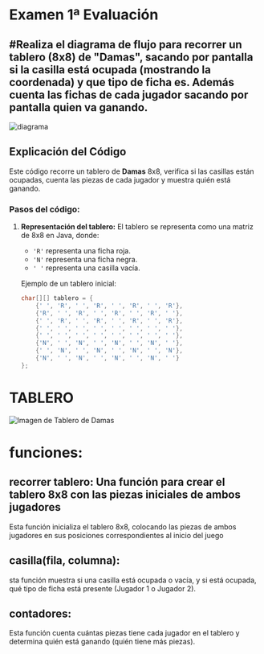 # Examen 1ª Evaluación
## #Realiza el diagrama de flujo para recorrer un tablero (8x8) de "Damas", sacando por pantalla si la casilla está ocupada (mostrando la coordenada) y que tipo de ficha es. Además cuenta las fichas de cada jugador sacando por pantalla quien va ganando. 
![diagrama](Descargas/20241213_100136%20%281%29.jpg)
## Explicación del Código

Este código recorre un tablero de **Damas** 8x8, verifica si las casillas están ocupadas, cuenta las piezas de cada jugador y muestra quién está ganando.

### Pasos del código:

1. **Representación del tablero:**
   El tablero se representa como una matriz de 8x8 en Java, donde:
    - `'R'` representa una ficha roja.
    - `'N'` representa una ficha negra.
    - `' '` representa una casilla vacía.

   Ejemplo de un tablero inicial:

   ```java
   char[][] tablero = {
       {' ', 'R', ' ', 'R', ' ', 'R', ' ', 'R'},
       {'R', ' ', 'R', ' ', 'R', ' ', 'R', ' '},
       {' ', 'R', ' ', 'R', ' ', 'R', ' ', 'R'},
       {' ', ' ', ' ', ' ', ' ', ' ', ' ', ' '},
       {' ', ' ', ' ', ' ', ' ', ' ', ' ', ' '},
       {'N', ' ', 'N', ' ', 'N', ' ', 'N', ' '},
       {' ', 'N', ' ', 'N', ' ', 'N', ' ', 'N'},
       {'N', ' ', 'N', ' ', 'N', ' ', 'N', ' '}
   };
# TABLERO
![Imagen de Tablero de Damas](https://stencilstop.com/cdn/shop/products/checkerboard-stencil-stop_8x8_bf670483-e7cd-4348-bbcd-aef7d9505627.jpg?v=1615987424&width=2048)

# funciones:
## recorrer tablero: Una función para crear el tablero 8x8 con las piezas iniciales de ambos jugadores
Esta función inicializa el tablero 8x8, colocando las piezas de ambos jugadores en sus posiciones correspondientes al inicio del juego

## casilla(fila, columna):
sta función muestra si una casilla está ocupada o vacía, y si está ocupada, qué tipo de ficha está presente (Jugador 1 o Jugador 2).

## contadores: 
Esta función cuenta cuántas piezas tiene cada jugador en el tablero y determina quién está ganando (quién tiene más piezas).